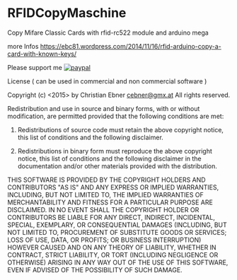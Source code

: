 # RFIDCopyMaschine
Copy Mifare Classic Cards with rfid-rc522 module and arduino mega

more Infos
https://ebc81.wordpress.com/2014/11/16/rfid-arduino-copy-a-card-with-known-keys/


Please support me
[![paypal](https://www.paypalobjects.com/en_US/i/btn/btn_donateCC_LG.gif)](https://www.paypal.me/ebcTech)

License ( can be used in commercial and non commercial software )

Copyright (c) <2015> by Christian Ebner cebner@gmx.at 
All rights reserved.

Redistribution and use in source and binary forms, with or without modification, are permitted provided that the following conditions are met:

1. Redistributions of source code must retain the above copyright notice, this list of conditions and the following disclaimer.

2. Redistributions in binary form must reproduce the above copyright notice, this list of conditions and the following disclaimer in the documentation and/or other materials provided with the distribution.

THIS SOFTWARE IS PROVIDED BY THE COPYRIGHT HOLDERS AND CONTRIBUTORS "AS IS" AND ANY EXPRESS OR IMPLIED WARRANTIES, INCLUDING, BUT NOT LIMITED TO, THE IMPLIED WARRANTIES OF MERCHANTABILITY AND FITNESS FOR A PARTICULAR PURPOSE ARE DISCLAIMED. IN NO EVENT SHALL THE COPYRIGHT HOLDER OR CONTRIBUTORS BE LIABLE FOR ANY DIRECT, INDIRECT, INCIDENTAL, SPECIAL, EXEMPLARY, OR CONSEQUENTIAL DAMAGES (INCLUDING, BUT NOT LIMITED TO, PROCUREMENT OF SUBSTITUTE GOODS OR SERVICES; LOSS OF USE, DATA, OR PROFITS; OR BUSINESS INTERRUPTION) HOWEVER CAUSED AND ON ANY THEORY OF LIABILITY, WHETHER IN CONTRACT, STRICT LIABILITY, OR TORT (INCLUDING NEGLIGENCE OR OTHERWISE) ARISING IN ANY WAY OUT OF THE USE OF THIS SOFTWARE, EVEN IF ADVISED OF THE POSSIBILITY OF SUCH DAMAGE.
